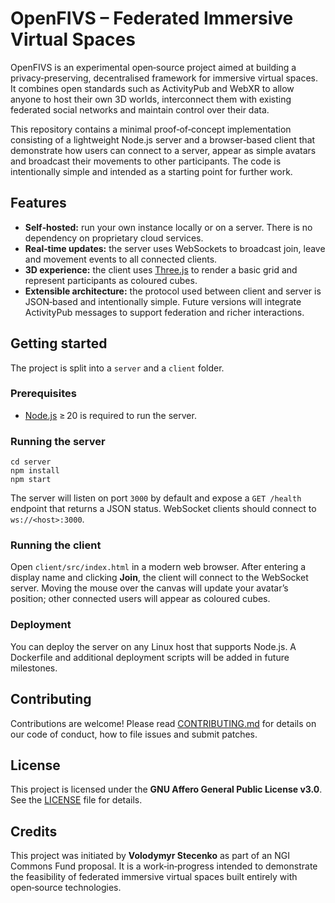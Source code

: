 # OpenFIVS – Federated Immersive Virtual Spaces

OpenFIVS is an experimental open‑source project aimed at building a privacy‑preserving, decentralised framework for immersive virtual spaces.  It combines open standards such as ActivityPub and WebXR to allow anyone to host their own 3D worlds, interconnect them with existing federated social networks and maintain control over their data.

This repository contains a minimal proof‑of‑concept implementation consisting of a lightweight Node.js server and a browser‑based client that demonstrate how users can connect to a server, appear as simple avatars and broadcast their movements to other participants.  The code is intentionally simple and intended as a starting point for further work.

## Features

* **Self‑hosted:** run your own instance locally or on a server.  There is no dependency on proprietary cloud services.
* **Real‑time updates:** the server uses WebSockets to broadcast join, leave and movement events to all connected clients.
* **3D experience:** the client uses [Three.js](https://threejs.org/) to render a basic grid and represent participants as coloured cubes.
* **Extensible architecture:** the protocol used between client and server is JSON‑based and intentionally simple.  Future versions will integrate ActivityPub messages to support federation and richer interactions.

## Getting started

The project is split into a `server` and a `client` folder.

### Prerequisites

* [Node.js](https://nodejs.org/) ≥ 20 is required to run the server.

### Running the server

```
cd server
npm install
npm start
```

The server will listen on port `3000` by default and expose a `GET /health` endpoint that returns a JSON status.  WebSocket clients should connect to `ws://<host>:3000`.

### Running the client

Open `client/src/index.html` in a modern web browser.  After entering a display name and clicking **Join**, the client will connect to the WebSocket server.  Moving the mouse over the canvas will update your avatar’s position; other connected users will appear as coloured cubes.

### Deployment

You can deploy the server on any Linux host that supports Node.js.  A Dockerfile and additional deployment scripts will be added in future milestones.

## Contributing

Contributions are welcome!  Please read [CONTRIBUTING.md](CONTRIBUTING.md) for details on our code of conduct, how to file issues and submit patches.

## License

This project is licensed under the **GNU Affero General Public License v3.0**.  See the [LICENSE](LICENSE) file for details.

## Credits

This project was initiated by **Volodymyr Stecenko** as part of an NGI Commons Fund proposal.  It is a work‑in‑progress intended to demonstrate the feasibility of federated immersive virtual spaces built entirely with open‑source technologies.
